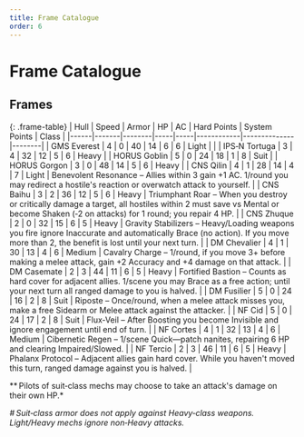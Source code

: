 ```yaml
---
title: Frame Catalogue
order: 6
---
```


# Frame Catalogue

## Frames

{: .frame-table}
| Hull | Speed | Armor | HP | AC | Hard Points | System Points | Class |
|------|-------|--------|-----|-----|------------|--------------|--------|
| GMS Everest | 4 | 0 | 40 | 14 | 6 | 6 | Light |  |
| IPS‑N Tortuga | 3 | 4 | 32 | 12 | 5 | 6 | Heavy |
| HORUS Goblin | 5 | 0 | 24 | 18 | 1 | 8 | Suit |
| HORUS Gorgon | 3 | 0 | 48 | 14 | 5 | 6 | Heavy |
| CNS Qilin | 4 | 1 | 28 | 14 | 4 | 7 | Light | Benevolent Resonance – Allies within 3 gain +1 AC. 1/round you may redirect a hostile's reaction or overwatch attack to yourself. |
| CNS Baihu | 3 | 2 | 36 | 12 | 5 | 6 | Heavy | Triumphant Roar – When you destroy or critically damage a target, all hostiles within 2 must save vs Mental or become Shaken (‑2 on attacks) for 1 round; you repair 4 HP. |
| CNS Zhuque | 2 | 0 | 32 | 15 | 6 | 5 | Heavy | Gravity Stabilizers – Heavy/Loading weapons you fire ignore Inaccurate and automatically Brace (no action). If you move more than 2, the benefit is lost until your next turn. |
| DM Chevalier | 4 | 1 | 30 | 13 | 4 | 6 | Medium | Cavalry Charge – 1/round, if you move 3+ before making a melee attack, gain +2 Accuracy and +4 damage on that attack. |
| DM Casemate | 2 | 3 | 44 | 11 | 6 | 5 | Heavy | Fortified Bastion – Counts as hard cover for adjacent allies. 1/scene you may Brace as a free action; until your next turn all ranged damage to you is halved. |
| DM Fusilier | 5 | 0 | 24 | 16 | 2 | 8 | Suit | Riposte – Once/round, when a melee attack misses you, make a free Sidearm or Melee attack against the attacker. |
| NF Cid | 5 | 0 | 24 | 17 | 2 | 8 | Suit | Flux‑Veil – After Boosting you become Invisible and ignore engagement until end of turn. |
| NF Cortes | 4 | 1 | 32 | 13 | 4 | 6 | Medium | Cibernetic Regen – 1/scene Quick—patch nanites, repairing 6 HP and clearing Impaired/Slowed. |
| NF Tercio | 2 | 3 | 46 | 11 | 6 | 5 | Heavy | Phalanx Protocol – Adjacent allies gain hard cover. While you haven't moved this turn, ranged damage against you is halved. |


** Pilots of suit‑class mechs may choose to take an attack's damage on their own HP.*

*# Suit‑class armor does not apply against Heavy‑class weapons. Light/Heavy mechs ignore non‑Heavy attacks.*
